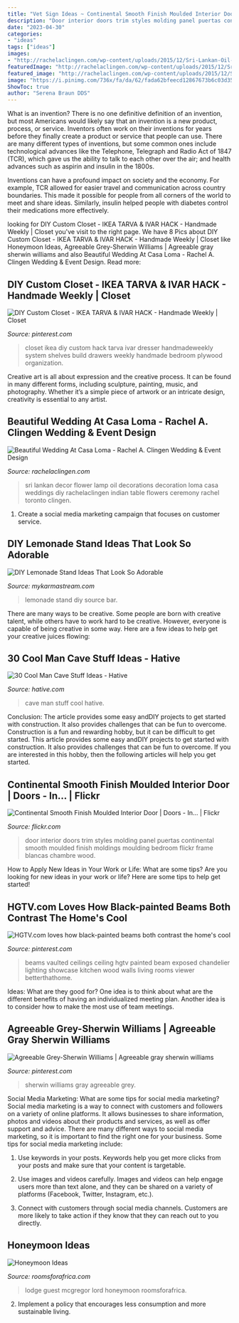```yaml
---
title: "Vet Sign Ideas ~ Continental Smooth Finish Moulded Interior Door"
description: "Door interior doors trim styles molding panel puertas continental smooth moulded finish moldings moulding bedroom flickr frame blancas chambre wood"
date: "2023-04-30"
categories:
- "ideas"
tags: ["ideas"]
images:
- "http://rachelaclingen.com/wp-content/uploads/2015/12/Sri-Lankan-Oil-Lamp-Weddings-Toronto.jpg"
featuredImage: "http://rachelaclingen.com/wp-content/uploads/2015/12/Sri-Lankan-Oil-Lamp-Weddings-Toronto.jpg"
featured_image: "http://rachelaclingen.com/wp-content/uploads/2015/12/Sri-Lankan-Oil-Lamp-Weddings-Toronto.jpg"
image: "https://i.pinimg.com/736x/fa/da/62/fada62bfeecd12867673b6c03d35e139.jpg"
ShowToc: true
author: "Serena Braun DDS"
---
```



What is an invention?
There is no one definitive definition of an invention, but most Americans would likely say that an invention is a new product, process, or service.  Inventors often work on their inventions for years before they finally create a product or service that people can use. 
There are many different types of inventions, but some common ones include technological advances like the Telephone, Telegraph and Radio Act of 1847 (TCR), which gave us the ability to talk to each other over the air; and health advances such as aspirin and insulin in the 1800s. 

Inventions can have a profound impact on society and the economy. For example, TCR allowed for easier travel and communication across country boundaries. This made it possible for people from all corners of the world to meet and share ideas. Similarly, insulin helped people with diabetes control their medications more effectively.

	

		
looking for DIY Custom Closet - IKEA TARVA &amp; IVAR HACK - Handmade Weekly | Closet you've visit to the right page. We have 8 Pics about DIY Custom Closet - IKEA TARVA &amp; IVAR HACK - Handmade Weekly | Closet like Honeymoon Ideas, Agreeable Grey-Sherwin Williams | Agreeable gray sherwin williams and also Beautiful Wedding At Casa Loma - Rachel A. Clingen Wedding &amp; Event Design. Read more:
		
    
## DIY Custom Closet - IKEA TARVA &amp; IVAR HACK - Handmade Weekly | Closet

<img loading=lazy src="https://i.pinimg.com/736x/3c/be/45/3cbe45f9ef3c5eb61bf29980cfaa34d3.jpg" onerror="this.onerror=null;this.src='https://tse1.mm.bing.net/th?id=OIP.pLUmdDjxEmi4oHetNliXVAHaJ3&amp;pid=15.1';" alt="DIY Custom Closet - IKEA TARVA &amp; IVAR HACK - Handmade Weekly | Closet">

_Source: pinterest.com_

>closet ikea diy custom hack tarva ivar dresser handmadeweekly system shelves build drawers weekly handmade bedroom plywood organization. 

	

Creative art is all about expression and the creative process. It can be found in many different forms, including sculpture, painting, music, and photography. Whether it’s a simple piece of artwork or an intricate design, creativity is essential to any artist.

    
## Beautiful Wedding At Casa Loma - Rachel A. Clingen Wedding &amp; Event Design

<img loading=lazy src="http://rachelaclingen.com/wp-content/uploads/2015/12/Sri-Lankan-Oil-Lamp-Weddings-Toronto.jpg" onerror="this.onerror=null;this.src='https://tse3.mm.bing.net/th?id=OIP.DTklAntb1HddeiRz3Bu7HQHaLI&amp;pid=15.1';" alt="Beautiful Wedding At Casa Loma - Rachel A. Clingen Wedding &amp; Event Design">

_Source: rachelaclingen.com_

>sri lankan decor flower lamp oil decorations decoration loma casa weddings diy rachelaclingen indian table flowers ceremony rachel toronto clingen. 

	

1. Create a social media marketing campaign that focuses on customer service.

    
## DIY Lemonade Stand Ideas That Look So Adorable

<img loading=lazy src="https://mykarmastream.com/wp-content/uploads/2019/02/DIY-Lemonade-Stand-6.jpg" onerror="this.onerror=null;this.src='https://tse2.mm.bing.net/th?id=OIP.AZJImuqtvKaZGpEnGG8ePQDYEg&amp;pid=15.1';" alt="DIY Lemonade Stand Ideas That Look So Adorable">

_Source: mykarmastream.com_

>lemonade stand diy source bar. 

	

There are many ways to be creative. Some people are born with creative talent, while others have to work hard to be creative. However, everyone is capable of being creative in some way. Here are a few ideas to help get your creative juices flowing:

    
## 30 Cool Man Cave Stuff Ideas - Hative

<img loading=lazy src="https://hative.com/wp-content/uploads/2015/06/man-cave-stuff/32-man-cave-stuff-ideas.jpg" onerror="this.onerror=null;this.src='https://tse2.mm.bing.net/th?id=OIP.ym7RTeEPnDHQA1SbX95aAwHaO0&amp;pid=15.1';" alt="30 Cool Man Cave Stuff Ideas - Hative">

_Source: hative.com_

>cave man stuff cool hative. 

	

Conclusion: The article provides some easy andDIY projects to get started with construction. It also provides challenges that can be fun to overcome.
Construction is a fun and rewarding hobby, but it can be difficult to get started. This article provides some easy andDIY projects to get started with construction. It also provides challenges that can be fun to overcome. If you are interested in this hobby, then the following articles will help you get started.

    
## Continental Smooth Finish Moulded Interior Door | Doors - In… | Flickr

<img loading=lazy src="https://c1.staticflickr.com/7/6109/6237495567_8f6454abcf_b.jpg" onerror="this.onerror=null;this.src='https://tse2.mm.bing.net/th?id=OIP._hZXAQ2UxenFb6YGHENavwHaJ4&amp;pid=15.1';" alt="Continental Smooth Finish Moulded Interior Door | Doors - In… | Flickr">

_Source: flickr.com_

>door interior doors trim styles molding panel puertas continental smooth moulded finish moldings moulding bedroom flickr frame blancas chambre wood. 

	

How to Apply New Ideas in Your Work or Life: What are some tips?
Are you looking for new ideas in your work or life? Here are some tips to help get started!

    
## HGTV.com Loves How Black-painted Beams Both Contrast The Home&#039;s Cool

<img loading=lazy src="https://i.pinimg.com/736x/fa/da/62/fada62bfeecd12867673b6c03d35e139.jpg" onerror="this.onerror=null;this.src='https://tse3.mm.bing.net/th?id=OIP.RqazvKK2fwrVzq6cf-l36QHaLH&amp;pid=15.1';" alt="HGTV.com loves how black-painted beams both contrast the home&#039;s cool">

_Source: pinterest.com_

>beams vaulted ceilings ceiling hgtv painted beam exposed chandelier lighting showcase kitchen wood walls living rooms viewer betterthathome. 

	

Ideas: What are they good for?
One idea is to think about what are the different benefits of having an individualized meeting plan. Another idea is to consider how to make the most use of team meetings.

    
## Agreeable Grey-Sherwin Williams | Agreeable Gray Sherwin Williams

<img loading=lazy src="https://i.pinimg.com/736x/07/69/c3/0769c33d88928a2f30c5900b9399d275.jpg" onerror="this.onerror=null;this.src='https://tse2.mm.bing.net/th?id=OIP.kVva7KBxrNy2Kn5MdAJOHwHaJ3&amp;pid=15.1';" alt="Agreeable Grey-Sherwin Williams | Agreeable gray sherwin williams">

_Source: pinterest.com_

>sherwin williams gray agreeable grey. 

	

Social Media Marketing: What are some tips for social media marketing?
Social media marketing is a way to connect with customers and followers on a variety of online platforms. It allows businesses to share information, photos and videos about their products and services, as well as offer support and advice. There are many different ways to social media marketing, so it is important to find the right one for your business. Some tips for social media marketing include:
1. Use keywords in your posts. Keywords help you get more clicks from your posts and make sure that your content is targetable.

2. Use images and videos carefully. Images and videos can help engage users more than text alone, and they can be shared on a variety of platforms (Facebook, Twitter, Instagram, etc.).

3. Connect with customers through social media channels. Customers are more likely to take action if they know that they can reach out to you directly.

    
## Honeymoon Ideas

<img loading=lazy src="https://www.roomsforafrica.com/images/lordsguestlodge.jpg" onerror="this.onerror=null;this.src='https://tse1.mm.bing.net/th?id=OIP.D2-Z7vSuaIsDSglUvS9c2gHaE7&amp;pid=15.1';" alt="Honeymoon Ideas">

_Source: roomsforafrica.com_

>lodge guest mcgregor lord honeymoon roomsforafrica. 

	

2. Implement a policy that encourages less consumption and more sustainable living. 

